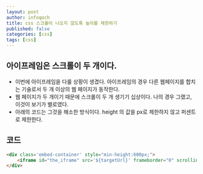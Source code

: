 ```yaml
---
layout: post
author: infoqoch
title: css 스크롤이 나오지 않도록 높이를 제한하기 
published: false
categories: [css]
tags: [css]
---
```


## 아이프레임은 스크롤이 두 개이다.
- 이번에 아이프레임을 다룰 상황이 생겼다. 아이프레임의 경우 다른 웹페이지를 합치는 기술로서 두 개 이상의 웹 페이지가 동작한다. 
- 웹 페이지가 두 개이기 때문에 스크롤이 두 개 생기기 십상이다. 나의 경우 그랬고, 이것이 보기가 별로였다.
- 아래의 코드는 그것을 해소한 방식이다. height 의 값을 px로 제한하지 않고 퍼센트로 제한한다. 

## 코드

```html
<div class='embed-container' style="min-height:600px;">
    <iframe id="the_iframe" src='${targetUrl}' frameborder="0" scrolling="yes" style="min-height:100%;"></iframe>
</div>
```

